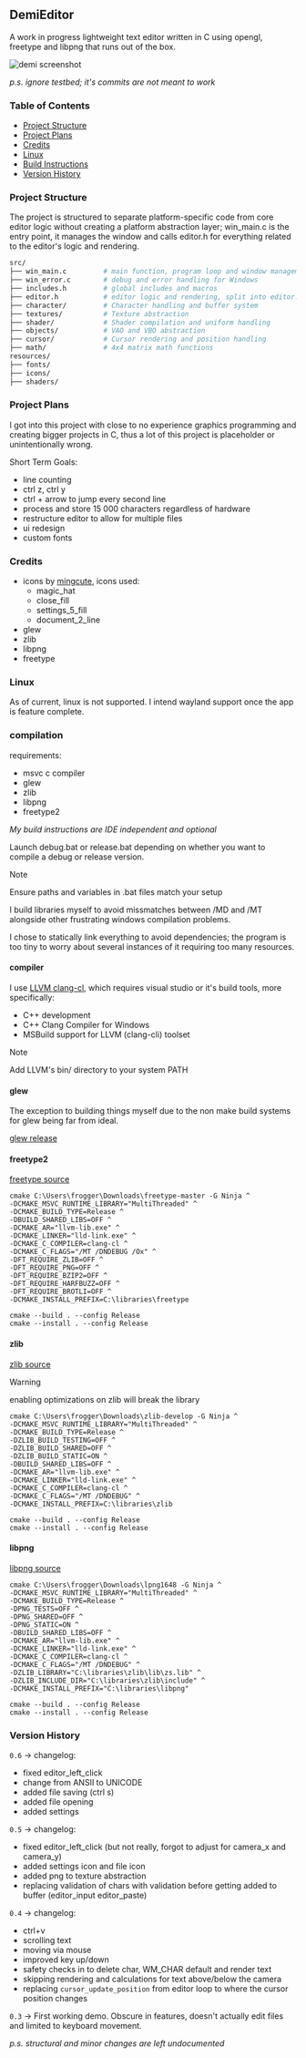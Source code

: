 ## DemiEditor

A work in progress lightweight text editor written in C using opengl, freetype and libpng that runs out of the box.

![demi screenshot](screenshot.png)

*p.s. ignore testbed; it's commits are not meant to work*

### Table of Contents

- [Project Structure](#project-structure)
- [Project Plans](#project-plans)
- [Credits](#credits)
- [Linux](#linux)
- [Build Instructions](#compilation)
- [Version History](#version-history)

### Project Structure

The project is structured to separate platform-specific code from core editor logic without creating a platform abstraction layer; win_main.c is the entry point, it manages the window and calls editor.h for everything related to the editor's logic and rendering.


```bash
src/
├── win_main.c         # main function, program loop and window management
├── win_error.c        # debug and error handling for Windows
├── includes.h         # global includes and macros
├── editor.h           # editor logic and rendering, split into editor.c and settings.c
├── character/         # Character handling and buffer system
├── textures/          # Texture abstraction
├── shader/            # Shader compilation and uniform handling
├── objects/           # VAO and VBO abstraction
├── cursor/            # Cursor rendering and position handling
├── math/              # 4x4 matrix math functions
resources/
├── fonts/
├── icons/
├── shaders/
```
### Project Plans

I got into this project with close to no experience graphics programming and creating bigger projects in C, thus a lot of this project is placeholder or unintentionally wrong.

Short Term Goals:
- line counting
- ctrl z, ctrl y
- ctrl + arrow to jump every second line
- process and store 15 000 characters regardless of hardware
- restructure editor to allow for multiple files
- ui redesign
- custom fonts

### Credits

- icons by [mingcute](https://www.mingcute.com/), icons used:
    - magic_hat
    - close_fill
    - settings_5_fill
    - document_2_line
- glew
- zlib
- libpng
- freetype

### Linux

As of current, linux is not supported. I intend wayland support once the app is feature complete.

### compilation

requirements:

- msvc c compiler
- glew
- zlib
- libpng
- freetype2

*My build instructions are IDE independent and optional*

Launch debug.bat or release.bat depending on whether you want to compile a debug or release version.

> [!NOTE]
> Ensure paths and variables in .bat files match your setup 

I build libraries myself to avoid missmatches between /MD and /MT alongside other frustrating windows compilation problems.

I chose to statically link everything to avoid dependencies; the program is too tiny to worry about several instances of it requiring too many resources.

#### compiler

I use [LLVM clang-cl](https://clang.llvm.org/), which requires visual studio or it's build tools, more specifically:
- C++ development 
- C++ Clang Compiler for Windows
- MSBuild support for LLVM (clang-cli) toolset

> [!NOTE]
> Add LLVM's bin/ directory to your system PATH

#### glew

The exception to building things myself due to the non make build systems for glew being far from ideal.

[glew release](https://github.com/nigels-com/glew/releases/tag/glew-2.2.0)

#### freetype2

[freetype source](https://gitlab.freedesktop.org/freetype/freetype)

```
cmake C:\Users\frogger\Downloads\freetype-master -G Ninja ^
-DCMAKE_MSVC_RUNTIME_LIBRARY="MultiThreaded" ^
-DCMAKE_BUILD_TYPE=Release ^
-DBUILD_SHARED_LIBS=OFF ^
-DCMAKE_AR="llvm-lib.exe" ^
-DCMAKE_LINKER="lld-link.exe" ^
-DCMAKE_C_COMPILER=clang-cl ^
-DCMAKE_C_FLAGS="/MT /DNDEBUG /Ox" ^
-DFT_REQUIRE_ZLIB=OFF ^
-DFT_REQUIRE_PNG=OFF ^
-DFT_REQUIRE_BZIP2=OFF ^
-DFT_REQUIRE_HARFBUZZ=OFF ^
-DFT_REQUIRE_BROTLI=OFF ^
-DCMAKE_INSTALL_PREFIX=C:\libraries\freetype

cmake --build . --config Release
cmake --install . --config Release
```

#### zlib

[zlib source](https://github.com/madler/zlib)

> [!WARNING]
> enabling optimizations on zlib will break the library

```
cmake C:\Users\frogger\Downloads\zlib-develop -G Ninja ^
-DCMAKE_MSVC_RUNTIME_LIBRARY="MultiThreaded" ^
-DCMAKE_BUILD_TYPE=Release ^
-DZLIB_BUILD_TESTING=OFF ^
-DZLIB_BUILD_SHARED=OFF ^
-DZLIB_BUILD_STATIC=ON ^
-DBUILD_SHARED_LIBS=OFF ^
-DCMAKE_AR="llvm-lib.exe" ^
-DCMAKE_LINKER="lld-link.exe" ^
-DCMAKE_C_COMPILER=clang-cl ^
-DCMAKE_C_FLAGS="/MT /DNDEBUG" ^
-DCMAKE_INSTALL_PREFIX=C:\libraries\zlib

cmake --build . --config Release
cmake --install . --config Release
```

#### libpng

[libpng source](http://www.libpng.org/pub/png/libpng.html)

```
cmake C:\Users\frogger\Downloads\lpng1648 -G Ninja ^
-DCMAKE_MSVC_RUNTIME_LIBRARY="MultiThreaded" ^
-DCMAKE_BUILD_TYPE=Release ^
-DPNG_TESTS=OFF ^
-DPNG_SHARED=OFF ^
-DPNG_STATIC=ON ^
-DBUILD_SHARED_LIBS=OFF ^
-DCMAKE_AR="llvm-lib.exe" ^
-DCMAKE_LINKER="lld-link.exe" ^
-DCMAKE_C_COMPILER=clang-cl ^
-DCMAKE_C_FLAGS="/MT /DNDEBUG" ^
-DZLIB_LIBRARY="C:\libraries\zlib\lib\zs.lib" ^
-DZLIB_INCLUDE_DIR="C:\libraries\zlib\include" ^
-DCMAKE_INSTALL_PREFIX="C:\libraries\libpng" 

cmake --build . --config Release
cmake --install . --config Release
```

### Version History

`0.6` -> changelog:
- fixed editor_left_click
- change from ANSII to UNICODE
- added file saving (ctrl s)
- added file opening
- added settings

`0.5` -> changelog:
- fixed editor_left_click (but not really, forgot to adjust for camera_x and camera_y)
- added settings icon and file icon
- added png to texture abstraction
- replacing validation of chars with validation before getting added to buffer (editor_input editor_paste)

`0.4` -> changelog:
- ctrl+v
- scrolling text
- moving via mouse
- improved key up/down
- safety checks in to delete char, WM_CHAR default and render text
- skipping rendering and calculations for text above/below the camera
- replacing `cursor_update_position` from editor loop to where the cursor position changes

`0.3` -> First working demo. Obscure in features, doesn't actually edit files and limited to keyboard movement.

*p.s. structural and minor changes are left undocumented*